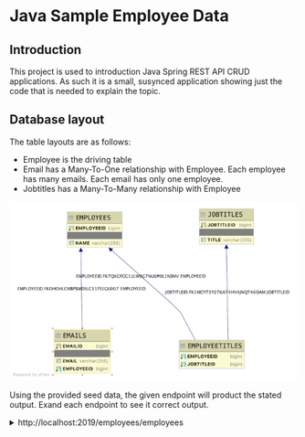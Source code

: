 # Java Sample Employee Data

## Introduction

This project is used to introduction Java Spring REST API CRUD applications. As such it is a small, susynced application showing just the code that is needed to explain the topic.

## Database layout

The table layouts are as follows:

- Employee is the driving table
- Email has a Many-To-One relationship with Employee. Each employee has many emails. Each email has only one employee.
- Jobtitles has a Many-To-Many relationship with Employee

![Image of Database Layout](../sampleemps-db.png)

Using the provided seed data, the given endpoint will product the stated output. Exand each endpoint to see it correct output.

<details>
<summary>http://localhost:2019/employees/employees</summary>

```JSON
[
    {
        "employeeid": 1,
        "name": "CINNAMON",
        "emails": [
            {
                "emailid": 1,
                "email": "hops@local.com"
            },
            {
                "emailid": 2,
                "email": "bunny@hoppin.local"
            }
        ],
        "jobtitles": [
            {
                "jobtitleid": 1,
                "title": "Big Boss"
            },
            {
                "jobtitleid": 2,
                "title": "Wizard"
            }
        ]
    },
    {
        "employeeid": 2,
        "name": "BARNBARN",
        "emails": [
            {
                "emailid": 3,
                "email": "barnbarn@local.com"
            }
        ],
        "jobtitles": [
            {
                "jobtitleid": 2,
                "title": "Wizard"
            }
        ]
    },
    {
        "employeeid": 3,
        "name": "JOHN",
        "emails": [],
        "jobtitles": []
    }
]
```

</details>
